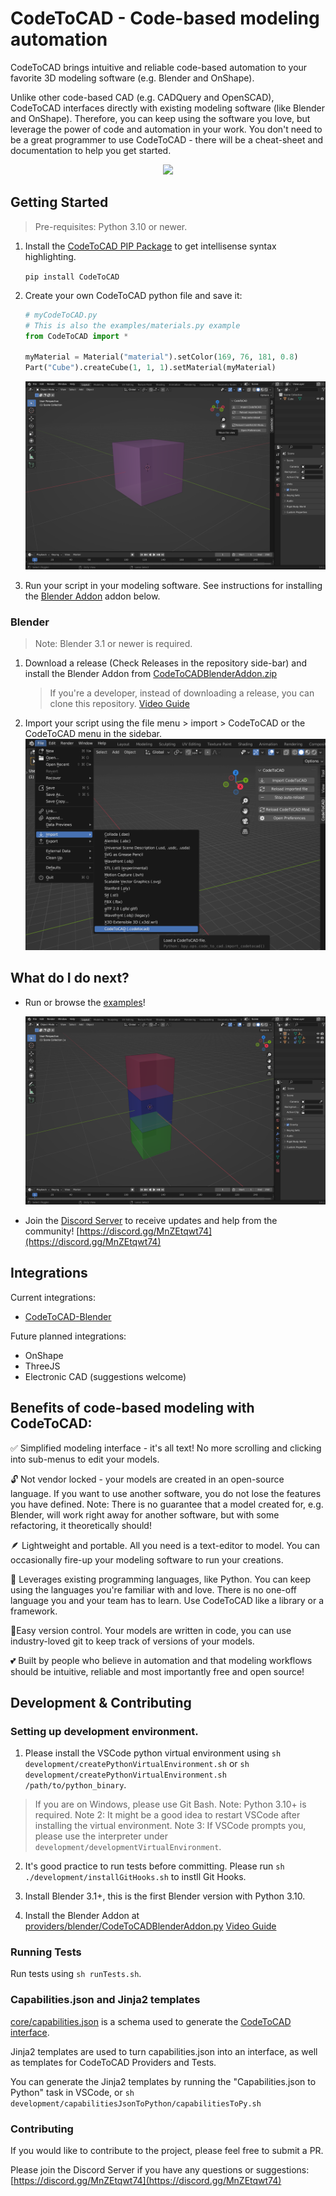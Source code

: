 # CodeToCAD - Code-based modeling automation

CodeToCAD brings intuitive and reliable code-based automation to your favorite 3D modeling software (e.g. Blender and OnShape). 

Unlike other code-based CAD (e.g. CADQuery and OpenSCAD), CodeToCAD interfaces directly with existing modeling software (like Blender and OnShape). Therefore, you can keep using the software you love, but leverage the power of code and automation in your work. You don't need to be a great programmer to use CodeToCAD - there will be a cheat-sheet and documentation to help you get started.

<div align="center">
<image src="https://raw.githubusercontent.com/CodeToCAD/CodeToCAD/develop/documentation/three_axis_mill.gif"/>
</div>

## Getting Started

> Pre-requisites: Python 3.10 or newer. 

1. Install the [CodeToCAD PIP Package](https://pypi.org/project/CodeToCAD/) to get intellisense syntax highlighting.

    `pip install CodeToCAD`

2. Create your own CodeToCAD python file and save it:
    ```python
    # myCodeToCAD.py
    # This is also the examples/materials.py example
    from CodeToCAD import *

    myMaterial = Material("material").setColor(169, 76, 181, 0.8)
    Part("Cube").createCube(1, 1, 1).setMaterial(myMaterial)
    ```

    ![Material Cube](https://raw.githubusercontent.com/CodeToCAD/CodeToCAD/develop/documentation/materialCube.png)

3. Run your script in your modeling software. See instructions for installing the [Blender Addon](#blender) addon below.

### Blender

> Note: Blender 3.1 or newer is required.

1. Download a release (Check Releases in the repository side-bar) and install the Blender Addon from [CodeToCADBlenderAddon.zip](https://raw.githubusercontent.com/CodeToCAD/CodeToCAD/develop/CodeToCADBlenderAddon.zip)
    > If you're a developer, instead of downloading a release, you can clone this repository. [Video Guide](https://youtu.be/YD_4nj0QUJ4)

2. Import your script using the file menu > import > CodeToCAD or the CodeToCAD menu in the sidebar.
    ![import_file](https://raw.githubusercontent.com/CodeToCAD/CodeToCAD/develop/documentation/import_file_in_blender.png)

## What do I do next?

- Run or browse the [examples](./examples/)! 

    ![Stacked Cubes](https://raw.githubusercontent.com/CodeToCAD/CodeToCAD/develop/documentation/stackedCubes.png)

- Join the [Discord Server](https://discord.gg/MnZEtqwt74) to receive updates and help from the community! [https://discord.gg/MnZEtqwt74](https://discord.gg/MnZEtqwt74)


## Integrations

Current integrations:
- [CodeToCAD-Blender](https://github.com/CodeToCad/CodeToCad-Blender)

Future planned integrations:
- OnShape
- ThreeJS
- Electronic CAD (suggestions welcome)


## Benefits of code-based modeling with CodeToCAD:

✅ Simplified modeling interface - it's all text! No more scrolling and clicking into sub-menus to edit your models.

🔓 Not vendor locked - your models are created in an open-source language. If you want to use another software, you do not lose the features you have defined. Note: There is no guarantee that a model created for, e.g. Blender, will work right away for another software, but with some refactoring, it theoretically should!

🪶 Lightweight and portable. All you need is a text-editor to model. You can occasionally fire-up your modeling software to run your creations.

💪 Leverages existing programming languages, like Python. You can keep using the languages you're familiar with and love. There is no one-off language you and your team has to learn. Use CodeToCAD like a library or a framework.

🚦Easy version control. Your models are written in code, you can use industry-loved git to keep track of versions of your models.

💕 Built by people who believe in automation and that modeling workflows should be intuitive, reliable and most importantly free and open source!


## Development & Contributing

### Setting up development environment.

1. Please install the VSCode python virtual environment using
`sh development/createPythonVirtualEnvironment.sh` 
or 
`sh development/createPythonVirtualEnvironment.sh /path/to/python_binary`.

> If you are on Windows, please use Git Bash.
> Note: Python 3.10+ is required.
> Note 2: It might be a good idea to restart VSCode after installing the virtual environment. 
> Note 3: If VSCode prompts you, please use the interpreter under `development/developmentVirtualEnvironment`.

2. It's good practice to run tests before committing. Please run `sh ./development/installGitHooks.sh` to instll Git Hooks.

3. Install Blender 3.1+, this is the first Blender version with Python 3.10.

4. Install the Blender Addon at [providers/blender/CodeToCADBlenderAddon.py](./providers/blender/CodeToCADBlenderAddon.py) [Video Guide](https://youtu.be/YD_4nj0QUJ4)


### Running Tests

Run tests using `sh runTests.sh`.

### Capabilities.json and Jinja2 templates

[core/capabilities.json](./core/capabilities.json) is a schema used to generate the [CodeToCAD interface](./core/CodeToCADInterface.py).

Jinja2 templates are used to turn capabilities.json into an interface, as well as templates for CodeToCAD Providers and Tests.

You can generate the Jinja2 templates by running the "Capabilities.json to Python" task in VSCode, or `sh development/capabilitiesJsonToPython/capabilitiesToPy.sh`

### Contributing

If you would like to contribute to the project, please feel free to submit a PR. 

Please join the Discord Server if you have any questions or suggestions: [https://discord.gg/MnZEtqwt74](https://discord.gg/MnZEtqwt74)